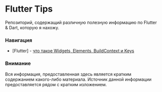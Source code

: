 # Flutter Tips
Репозиторий, содержащий различную полезную информацию по Flutter & Dart, которую я нахожу.

### Навигация
* [Flutter] - [что такое Widgets, Elements, BuildContext и Keys](widgets_elements_buildcontext/README.md)

### Внимание
Вся информация, предоставленная здесь является кратким содержанием какого-либо материала. Источник данной
информации предоставляется рядом с кратким изложением. 